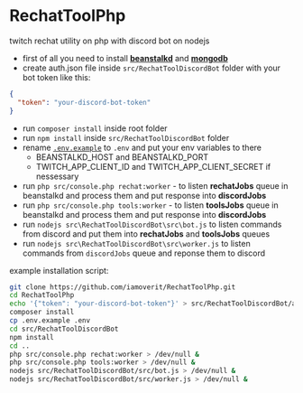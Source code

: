 # RechatToolPhp
twitch rechat utility on php with discord bot on nodejs


* first of all you need to install [**beanstalkd**](https://beanstalkd.github.io/download.html) and [**mongodb**](https://docs.mongodb.com/manual/installation/)
* create auth.json file inside `src/RechatToolDiscordBot` folder with your bot token like this:
```json
{
  "token": "your-discord-bot-token"
}
```

* run `composer install` inside root folder
* run `npm install` inside `src/RechatToolDiscordBot` folder
* rename [`.env.example`](.env.example) to `.env` and put your env variables to there 
  * BEANSTALKD_HOST and BEANSTALKD_PORT
  * TWITCH_APP_CLIENT_ID and TWITCH_APP_CLIENT_SECRET if nessessary 
* run `php src/console.php rechat:worker` - to listen **rechatJobs** queue in beanstalkd and process them and put response into **discordJobs**
* run `php src/console.php tools:worker` - to listen **toolsJobs** queue in beanstalkd and process them and put response into **discordJobs**
* run `nodejs src\RechatToolDiscordBot\src\bot.js` to listen commands from discord and put them into **rechatJobs** and **toolsJobs** queues
* run `nodejs src\RechatToolDiscordBot\src\worker.js` to listen commands from `discordJobs` queue and reponse them to discord

example installation script:
```bash
git clone https://github.com/iamoverit/RechatToolPhp.git
cd RechatToolPhp
echo '{"token": "your-discord-bot-token"}' > src/RechatToolDiscordBot/auth.json
composer install
cp .env.example .env
cd src/RechatToolDiscordBot
npm install
cd ..
php src/console.php rechat:worker > /dev/null &
php src/console.php tools:worker > /dev/null &
nodejs src/RechatToolDiscordBot/src/bot.js > /dev/null &
nodejs src/RechatToolDiscordBot/src/worker.js > /dev/null &
```
